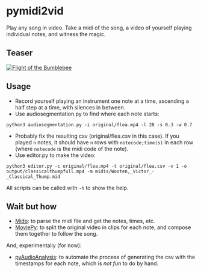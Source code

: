 # pymidi2vid

Play any song in video. Take a midi of the song, a video of yourself playing individual notes, and witness the magic.

## Teaser
[![Flight of the Bumblebee](http://img.youtube.com/vi/I3syTzmhDcQ/0.jpg)](http://www.youtube.com/watch?v=I3syTzmhDcQ "Flight of the Bumblebee is not that hard")

## Usage
- Record yourself playing an instrument one note at a time, ascending a half step at a time, with silences in between.
- Use audiosegmentation.py to find where each note starts:
```
python3 audiosegmentation.py -i original/flea.mp4 -l 28 -s 0.3 -w 0.7
```
- Probably fix the resulting csv (original/flea.csv in this case). If you played ```n``` notes, it should have ```n``` rows with ```notecode;time(s)``` in each row (where ```notecode``` is the midi code of the note).
- Use editor.py to make the video: 
```
python3 editor.py -c original/flea.mp4 -t original/flea.csv -v 1 -o output/classicalthumpfull.mp4 -m midis/Wooten,_Victor_-_Classical_Thump.mid
```

All scripts can be called with ```-h``` to show the help.

## Wait but how
- [Mido](https://github.com/mido/mido): to parse the midi file and get the notes, times, etc.
- [MoviePy](https://github.com/Zulko/moviepy): to split the original video in clips for each note, and compose them together to follow the song.

And, experimentally (for now):
- [pyAudioAnalysis](https://github.com/tyiannak/pyAudioAnalysis): to automate the process of generating the csv with the timestamps for each note, which is _not fun_ to do by hand.
